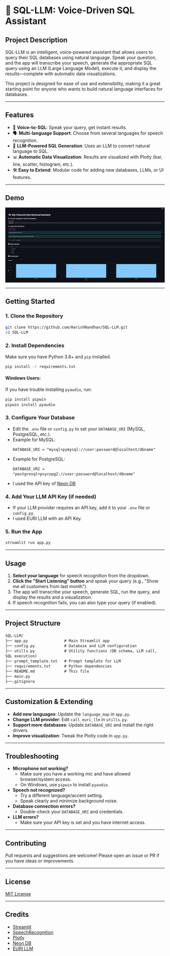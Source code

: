# 🧠 SQL-LLM: Voice-Driven SQL Assistant

## Project Description
SQL-LLM is an intelligent, voice-powered assistant that allows users to query their SQL databases using natural language. Speak your question, and the app will transcribe your speech, generate the appropriate SQL query using an LLM (Large Language Model), execute it, and display the results—complete with automatic data visualizations.

This project is designed for ease of use and extensibility, making it a great starting point for anyone who wants to build natural language interfaces for databases.

---

## Features
- 🎤 **Voice-to-SQL**: Speak your query, get instant results.
- 🗣️ **Multi-language Support**: Choose from several languages for speech recognition.
- 🤖 **LLM-Powered SQL Generation**: Uses an LLM to convert natural language to SQL.
- 📊 **Automatic Data Visualization**: Results are visualized with Plotly (bar, line, scatter, histogram, etc.).
- 🛠️ **Easy to Extend**: Modular code for adding new databases, LLMs, or UI features.

---

## Demo
![Demo Screenshot](https://github.com/HarishNandhan/SQL-LLM/blob/main/screenshots/demo.png)

---

## Getting Started

### 1. **Clone the Repository**
```sh
git clone https://github.com/HarishNandhan/SQL-LLM.git
cd SQL-LLM
```

### 2. **Install Dependencies**
Make sure you have Python 3.8+ and `pip` installed.

```sh
pip install -r requirements.txt
```

#### **Windows Users:**
If you have trouble installing `pyaudio`, run:
```sh
pip install pipwin
pipwin install pyaudio
```

### 3. **Configure Your Database**
- Edit the `.env` file or `config.py` to set your `DATABASE_URI` (MySQL, PostgreSQL, etc.).
- Example for MySQL:
  ```env
  DATABASE_URI = "mysql+pymysql://user:password@localhost/dbname"
  ```
- Example for PostgreSQL:
  ```env
  DATABASE_URI = "postgresql+psycopg2://user:password@localhost/dbname"
  ```
- I used the API key of [Neon DB](https://console.neon.tech/)

### 4. **Add Your LLM API Key (if needed)**
- If your LLM provider requires an API key, add it to your `.env` file or `config.py`.
- I used EURI LLM with an API Key.

### 5. **Run the App**
```sh
streamlit run app.py
```

---

## Usage
1. **Select your language** for speech recognition from the dropdown.
2. **Click the "Start Listening" button** and speak your query (e.g., "Show me all customers from last month").
3. The app will transcribe your speech, generate SQL, run the query, and display the results and a visualization.
4. If speech recognition fails, you can also type your query (if enabled).

---

## Project Structure
```
SQL-LLM/
├── app.py                # Main Streamlit app
├── config.py             # Database and LLM configuration
├── utills.py             # Utility functions (DB schema, LLM call, SQL execution)
├── prompt_template.txt   # Prompt template for LLM
├── requirements.txt      # Python dependencies
├── README.md             # This file
├── main.py
├──.gitignore
```

---

## Customization & Extending
- **Add new languages**: Update the `language_map` in `app.py`.
- **Change LLM provider**: Edit `call_euri_llm` in `utills.py`.
- **Support more databases**: Update `DATABASE_URI` and install the right drivers.
- **Improve visualization**: Tweak the Plotly code in `app.py`.

---

## Troubleshooting
- **Microphone not working?**
  - Make sure you have a working mic and have allowed browser/system access.
  - On Windows, use `pipwin` to install `pyaudio`.
- **Speech not recognized?**
  - Try a different language/accent setting.
  - Speak clearly and minimize background noise.
- **Database connection errors?**
  - Double-check your `DATABASE_URI` and credentials.
- **LLM errors?**
  - Make sure your API key is set and you have internet access.

---

## Contributing
Pull requests and suggestions are welcome! Please open an issue or PR if you have ideas or improvements.

---

## License
[MIT License](LICENSE)

---

## Credits
- [Streamlit](https://streamlit.io/)
- [SpeechRecognition](https://pypi.org/project/SpeechRecognition/)
- [Plotly](https://plotly.com/python/)
- [Neon DB](https://console.neon.tech/)
- [EURI LLM](https://chat.euron.one/)